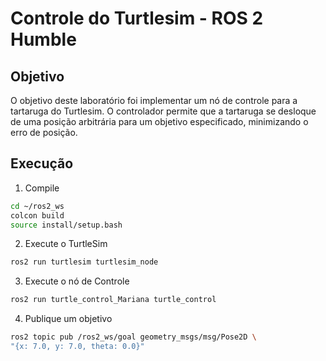 # Controle do Turtlesim - ROS 2 Humble
## Objetivo
O objetivo deste laboratório foi implementar um nó de controle para a tartaruga do Turtlesim. O controlador permite que a tartaruga se desloque de uma posição arbitrária para um objetivo especificado, minimizando o erro de posição.
## Execução
1. Compile
   
```bash 
cd ~/ros2_ws
colcon build
source install/setup.bash
```
2. Execute o TurtleSim
```bash 
ros2 run turtlesim turtlesim_node

```
3. Execute o nó de Controle
```bash 
ros2 run turtle_control_Mariana turtle_control

```
4. Publique um objetivo
```bash 
ros2 topic pub /ros2_ws/goal geometry_msgs/msg/Pose2D \
"{x: 7.0, y: 7.0, theta: 0.0}"
```
